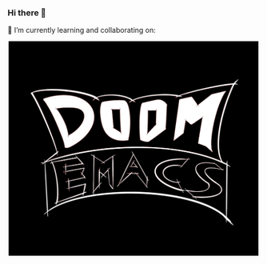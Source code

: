 ### Hi there 👋

🌱 I’m currently learning and collaborating on: 
<p align="center"><img src="https://github.com/zacjones93/zacjones93/blob/master/Untitled_Artwork.png?raw=true" width="500"/></p>
<!--
**zacjones93/zacjones93** is a ✨ _special_ ✨ repository because its `README.md` (this file) appears on your GitHub profile.

Here are some ideas to get you started:

- 🔭 I’m currently working on ...
- 🌱 I’m currently learning ...
- 👯 I’m looking to collaborate on ...
- 🤔 I’m looking for help with ...
- 💬 Ask me about ...
- 📫 How to reach me: ...
- 😄 Pronouns: ...
- ⚡ Fun fact: ...
-->

